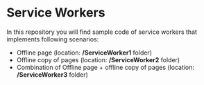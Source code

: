 # Service Workers

In this repository you will find sample code of service workers that implements following scenarios:

- Offline page (location: **/ServiceWorker1** folder)
- Offline copy of pages (location: **/ServiceWorker2** folder)
- Combination of Offline page + offline copy of pages (location: **/ServiceWorker3** folder)
